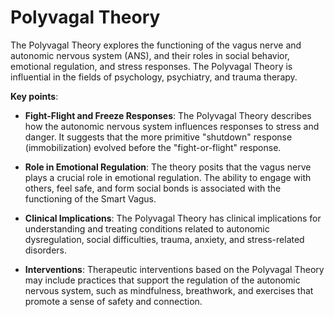[//]: # (
source: gpt-3 + jph editing
tags: limbic-system theories
)

# Polyvagal Theory

The Polyvagal Theory explores the functioning of the vagus nerve and autonomic nervous system (ANS), and their roles in social behavior, emotional regulation, and stress responses. The Polyvagal Theory is influential in the fields of psychology, psychiatry, and trauma therapy.

**Key points**:

* **Fight-Flight and Freeze Responses**: The Polyvagal Theory describes how the autonomic nervous system influences responses to stress and danger. It suggests that the more primitive "shutdown" response (immobilization) evolved before the "fight-or-flight" response.

* **Role in Emotional Regulation**: The theory posits that the vagus nerve plays a crucial role in emotional regulation. The ability to engage with others, feel safe, and form social bonds is associated with the functioning of the Smart Vagus.

* **Clinical Implications**: The Polyvagal Theory has clinical implications for understanding and treating conditions related to autonomic dysregulation, social difficulties, trauma, anxiety, and stress-related disorders.

* **Interventions**: Therapeutic interventions based on the Polyvagal Theory may include practices that support the regulation of the autonomic nervous system, such as mindfulness, breathwork, and exercises that promote a sense of safety and connection.
